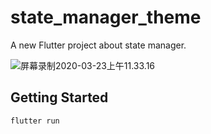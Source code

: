# state_manager_theme

A new Flutter project about state manager.

![屏幕录制2020-03-23上午11.33.16](media/15849353262106/%E5%B1%8F%E5%B9%95%E5%BD%95%E5%88%B62020-03-23%E4%B8%8A%E5%8D%8811.33.16.gif)

## Getting Started

`flutter run`
